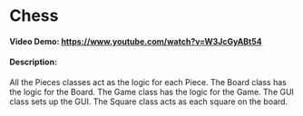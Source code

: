 # Chess
#### Video Demo: https://www.youtube.com/watch?v=W3JcGyABt54
#### Description: 
All the Pieces classes act as the logic for each Piece.
The Board class has the logic for the Board.
The Game class has the logic for the Game.
The GUI class sets up the GUI.
The Square class acts as each square on the board.
